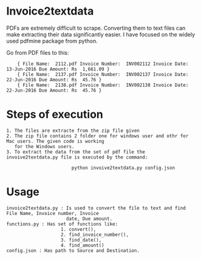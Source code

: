 # Invoice2textdata
PDFs are extremely difficult to scrape. Converting them to text files can make extracting their data significantly easier. I have focused on the widely used pdfmine package from python. 

Go from PDF files to this:

        { File Name:  2112.pdf Invoice Number:  INV002112 Invoice Date:  13-Jun-2016 Due Amount: Rs  1,661.09 }
        { File Name:  2137.pdf Invoice Number:  INV002137 Invoice Date:  22-Jun-2016 Due Amount: Rs  45.76 }
        { File Name:  2138.pdf Invoice Number:  INV002138 Invoice Date:  22-Jun-2016 Due Amount: Rs  45.76 }

# Steps of execution
    1. The files are extracte from the zip file given
    2. The zip file contains 2 folder one for windows user and othr for Mac users. The given code is working 
       for the Windows users.
    3. To extract the data from the set of pdf file the invoive2textdata.py file is executed by the command: 

                            python invoive2textdata.py config.json  

# Usage
    invoice2textdata.py : Is used to convert the file to text and find File Name, Invoice number, Invoice 
                          date, Due amount.
    functions.py : Has set of functions like:
                        1. convert(), 
                        2. find_invoice_number(), 
                        3. find_date(),
                        4. find_amount()
    config.json : Has path to Source and Destination.

 
